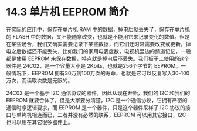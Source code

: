 # 14.3 单片机 EEPROM 简介

在实际的应用中，保存在单片机 RAM 中的数据，掉电后就丢失了，保存在单片机的 FLASH 中的数据，又不能随意改变，也就是不能用它来记录变化的数值。但是在某些场合，我们又确实需要记录下某些数据，而它们还时常需要改变或更新，掉电之后数据还不能丢失，比如我们的家用电表度数，电视机里边的频道记忆，一般都是使用 EEPROM 来保存数据，特点就是掉电后不丢失。我们板子上使用的这个器件是 24C02，是一个容量大小是 2Kbits，也就是256个字节的 EEPROM。一般情况下，EEPROM 拥有30万到100万次的寿命，也就是它可以反复写入30-100万次，而读取次数是无限的。

24C02 是一个基于 I2C 通信协议的器件，因此从现在开始，我们的 I2C 和我们的 EEPROM 就要合体了。但是大家要分清楚，I2C 是一个通信协议，它拥有严密的通信时序逻辑要求，而 EEPROM 是一个器件，只是这个器件采样了 I2C 协议的接口与单片机相连而已，二者并没有必然的联系，EEPROM 可以用其它接口，I2C 也可以用在其它很多器件上。 